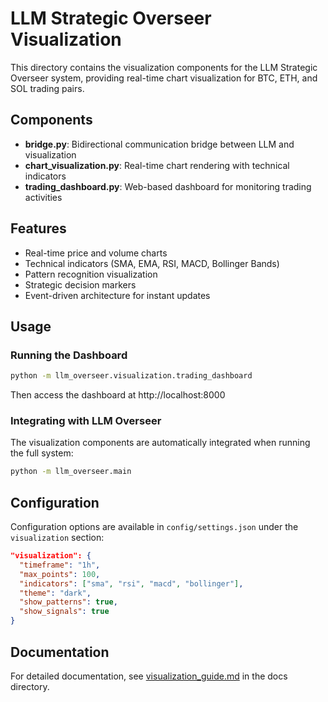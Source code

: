 # LLM Strategic Overseer Visualization

This directory contains the visualization components for the LLM Strategic Overseer system, providing real-time chart visualization for BTC, ETH, and SOL trading pairs.

## Components

- **bridge.py**: Bidirectional communication bridge between LLM and visualization
- **chart_visualization.py**: Real-time chart rendering with technical indicators
- **trading_dashboard.py**: Web-based dashboard for monitoring trading activities

## Features

- Real-time price and volume charts
- Technical indicators (SMA, EMA, RSI, MACD, Bollinger Bands)
- Pattern recognition visualization
- Strategic decision markers
- Event-driven architecture for instant updates

## Usage

### Running the Dashboard

```bash
python -m llm_overseer.visualization.trading_dashboard
```

Then access the dashboard at http://localhost:8000

### Integrating with LLM Overseer

The visualization components are automatically integrated when running the full system:

```bash
python -m llm_overseer.main
```

## Configuration

Configuration options are available in `config/settings.json` under the `visualization` section:

```json
"visualization": {
  "timeframe": "1h",
  "max_points": 100,
  "indicators": ["sma", "rsi", "macd", "bollinger"],
  "theme": "dark",
  "show_patterns": true,
  "show_signals": true
}
```

## Documentation

For detailed documentation, see [visualization_guide.md](../docs/visualization_guide.md) in the docs directory.
